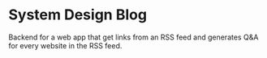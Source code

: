 System Design Blog
==================

Backend for a web app that get links from an RSS feed and generates Q&A for every website in the RSS feed. 